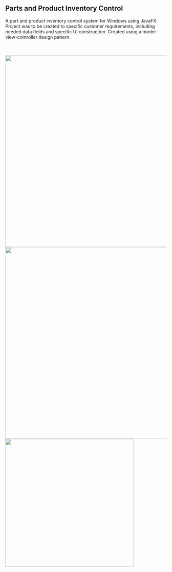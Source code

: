 ## Parts and Product Inventory Control
A part and product inventory control system for Windows using JavaFX.  Project was to be created to specific customer requirements, including needed data fields and specific UI construction.  Created using a model-view-controller design pattern.  
<br>
<br>

<img src="https://user-images.githubusercontent.com/25714007/86537082-21dfe980-beb2-11ea-931b-a74dfa0f5edf.png" width="600">
<br>
<img src="https://user-images.githubusercontent.com/25714007/86537085-2ad0bb00-beb2-11ea-91c7-8b9a4f6ae551.png" width="600">
<br>
<img src="https://user-images.githubusercontent.com/25714007/86537090-2efcd880-beb2-11ea-84b4-902fc38510dc.png" width="400">
